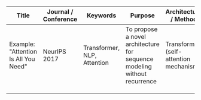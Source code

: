 


| Title                                | Journal / Conference | Keywords                    | Purpose                                                                  | Architecture / Method                  | Dataset Used                            | Key Findings                                                   | Key Takeaway                                             | Limitations                             |
| ------------------------------------ | -------------------- | --------------------------- | ------------------------------------------------------------------------ | -------------------------------------- | --------------------------------------- | -------------------------------------------------------------- | -------------------------------------------------------- | --------------------------------------- |
| Example: "Attention Is All You Need" | NeurIPS 2017         | Transformer, NLP, Attention | To propose a novel architecture for sequence modeling without recurrence | Transformer (self-attention mechanism) | WMT 2014 English-German, English-French | Outperformed RNNs on translation tasks with less training time | Introduced self-attention, enabling parallel computation | Limited evaluation on non-text datasets |
|                                      |                      |                             |                                                                          |                                        |                                         |                                                                |                                                          |                                         |
|                                      |                      |                             |                                                                          |                                        |                                         |                                                                |                                                          |                                         |
|                                      |                      |                             |                                                                          |                                        |                                         |                                                                |                                                          |                                         |
